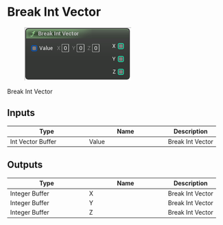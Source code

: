 # Break Int Vector

<div align="left" data-full-width="false">

<figure><img src="Break_Int_Vector.png" alt=""><figcaption></figcaption></figure>

</div>

Break Int Vector

## Inputs

<table>
<thead><tr><th width="170">Type</th><th width="170">Name</th><th>Description</th></tr></thead>
<tbody>
<tr><td>Int Vector Buffer</td><td>Value</td><td>Break Int Vector</td></tr>
</tbody>
</table>

## Outputs

<table>
<thead><tr><th width="170">Type</th><th width="170">Name</th><th>Description</th></tr></thead>
<tbody>
<tr><td>Integer Buffer</td><td>X</td><td>Break Int Vector</td></tr>
<tr><td>Integer Buffer</td><td>Y</td><td>Break Int Vector</td></tr>
<tr><td>Integer Buffer</td><td>Z</td><td>Break Int Vector</td></tr>
</tbody>
</table>